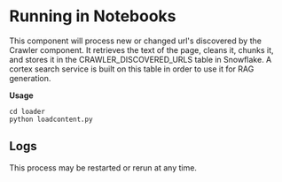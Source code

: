 # Running in Notebooks

This component will process new or changed url's discovered by the Crawler component. It retrieves the text of the page, cleans it, chunks it, and stores it in the CRAWLER_DISCOVERED_URLS table in Snowflake. A cortex search service is built on this table in order to use it for RAG generation.

**Usage**
```
cd loader
python loadcontent.py
```


## Logs
This process may be restarted or rerun at any time.